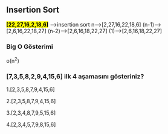 ## Insertion Sort

<mark>**[22,27,16,2,18,6]**</mark> -->insertion sort 
n-->[2,27,16,22,18,6]
(n-1)-->[2,6,16,22,18,27]
(n-2)-->[2,6,16,18,22,27]
(1)-->[2,6,16,18,22,27]

### Big O Gösterimi
o(n<sup>2</sup>)


### **[7,3,5,8,2,9,4,15,6]** ilk 4 aşamasını gösteriniz?

1.[2,3,5,8,7,9,4,15,6]

2.[2,3,5,8,7,9,4,15,6]

3.[2,3,4,8,7,9,5,15,6]

4.[2,3,4,5,7,9,8,15,6]




